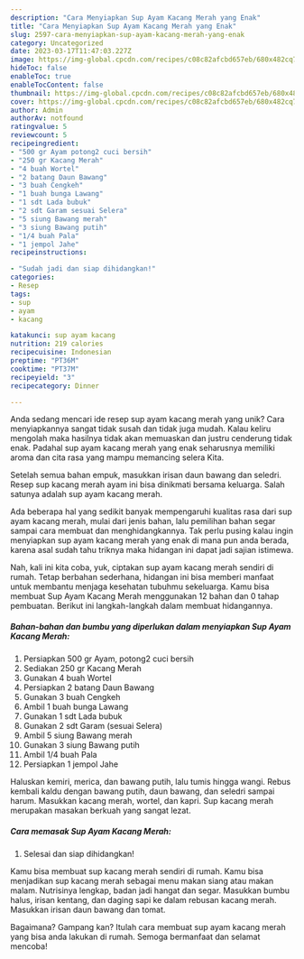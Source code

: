 ```yaml
---
description: "Cara Menyiapkan Sup Ayam Kacang Merah yang Enak"
title: "Cara Menyiapkan Sup Ayam Kacang Merah yang Enak"
slug: 2597-cara-menyiapkan-sup-ayam-kacang-merah-yang-enak
category: Uncategorized
date: 2023-03-17T11:47:03.227Z
image: https://img-global.cpcdn.com/recipes/c08c82afcbd657eb/680x482cq70/sup-ayam-kacang-merah-foto-resep-utama.jpg
hideToc: false
enableToc: true
enableTocContent: false
thumbnail: https://img-global.cpcdn.com/recipes/c08c82afcbd657eb/680x482cq70/sup-ayam-kacang-merah-foto-resep-utama.jpg
cover: https://img-global.cpcdn.com/recipes/c08c82afcbd657eb/680x482cq70/sup-ayam-kacang-merah-foto-resep-utama.jpg
author: Admin
authorAv: notfound
ratingvalue: 5
reviewcount: 5
recipeingredient:
- "500 gr Ayam potong2 cuci bersih"
- "250 gr Kacang Merah"
- "4 buah Wortel"
- "2 batang Daun Bawang"
- "3 buah Cengkeh"
- "1 buah bunga Lawang"
- "1 sdt Lada bubuk"
- "2 sdt Garam sesuai Selera"
- "5 siung Bawang merah"
- "3 siung Bawang putih"
- "1/4 buah Pala"
- "1 jempol Jahe"
recipeinstructions:

- "Sudah jadi dan siap dihidangkan!"
categories:
- Resep
tags:
- sup
- ayam
- kacang

katakunci: sup ayam kacang 
nutrition: 219 calories
recipecuisine: Indonesian
preptime: "PT36M"
cooktime: "PT37M"
recipeyield: "3"
recipecategory: Dinner

---
```





Anda sedang mencari ide resep sup ayam kacang merah yang unik? Cara menyiapkannya sangat tidak susah dan tidak juga mudah. Kalau keliru mengolah maka hasilnya tidak akan memuaskan dan justru cenderung tidak enak. Padahal sup ayam kacang merah yang enak seharusnya memiliki aroma dan cita rasa yang mampu memancing selera Kita.





Setelah semua bahan empuk, masukkan irisan daun bawang dan seledri. Resep sup kacang merah ayam ini bisa dinikmati bersama keluarga. Salah satunya adalah sup ayam kacang merah.

Ada beberapa hal yang sedikit banyak mempengaruhi kualitas rasa dari sup ayam kacang merah, mulai dari jenis bahan, lalu pemilihan bahan segar sampai cara membuat dan menghidangkannya. Tak perlu pusing kalau ingin menyiapkan sup ayam kacang merah yang enak di mana pun anda berada, karena asal sudah tahu triknya maka hidangan ini dapat jadi sajian istimewa.






Nah, kali ini kita coba, yuk, ciptakan sup ayam kacang merah sendiri di rumah. Tetap berbahan sederhana, hidangan ini bisa memberi manfaat untuk membantu menjaga kesehatan tubuhmu sekeluarga. Kamu bisa membuat Sup Ayam Kacang Merah menggunakan 12 bahan dan 0 tahap pembuatan. Berikut ini langkah-langkah dalam membuat hidangannya.

<!--inarticleads1-->

##### Bahan-bahan dan bumbu yang diperlukan dalam menyiapkan Sup Ayam Kacang Merah:

1. Persiapkan 500 gr Ayam, potong2 cuci bersih
1. Sediakan 250 gr Kacang Merah
1. Gunakan 4 buah Wortel
1. Persiapkan 2 batang Daun Bawang
1. Gunakan 3 buah Cengkeh
1. Ambil 1 buah bunga Lawang
1. Gunakan 1 sdt Lada bubuk
1. Gunakan 2 sdt Garam (sesuai Selera)
1. Ambil 5 siung Bawang merah
1. Gunakan 3 siung Bawang putih
1. Ambil 1/4 buah Pala
1. Persiapkan 1 jempol Jahe


Haluskan kemiri, merica, dan bawang putih, lalu tumis hingga wangi. Rebus kembali kaldu dengan bawang putih, daun bawang, dan seledri sampai harum. Masukkan kacang merah, wortel, dan kapri. Sup kacang merah merupakan masakan berkuah yang sangat lezat. 

<!--inarticleads2-->

##### Cara memasak Sup Ayam Kacang Merah:


1. Selesai dan siap dihidangkan!

Kamu bisa membuat sup kacang merah sendiri di rumah. Kamu bisa menjadikan sup kacang merah sebagai menu makan siang atau makan malam. Nutrisinya lengkap, badan jadi hangat dan segar. Masukkan bumbu halus, irisan kentang, dan daging sapi ke dalam rebusan kacang merah. Masukkan irisan daun bawang dan tomat. 

Bagaimana? Gampang kan? Itulah cara membuat sup ayam kacang merah yang bisa anda lakukan di rumah. Semoga bermanfaat dan selamat mencoba!
